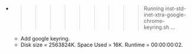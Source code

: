 * >>>>>>>>> Running inst-std-inet-xtra-google-chrome-keyring.sh ...
  * Add google keyring.
  * Disk size = 2563824K. Space Used = 16K. Runtime = 00:00:00:02.
